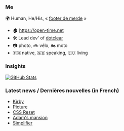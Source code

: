 ### Me

🌍 Human, He/His, « [footer de merde](https://open-time.net/post/2013/07/17/La-veritable-histoire-du-Footer-de-merde-) » 
* 🏠 https://open-time.net 
* 🛠️ Lead dev' of [dotclear](https://git.dotclear.org/dev/dotclear)
* 📷 photo, 🚲 vélo, 🏍️ moto 
* 🇫🇷 native, 🇬🇧 speaking, 🇪🇺 living

### Insights

[![GitHub Stats](https://github-readme-stats-sigma-five.vercel.app/api?username=franck-paul)](https://github.com/franck-paul)

### Latest news / Dernières nouvelles (in French)

<!-- BLOG-POST-LIST:START -->
- [Kirby](https://open-time.net/post/2024/01/10/Kirby)
- [Picture](https://open-time.net/post/2024/01/09/Picture)
- [CSS Reset](https://open-time.net/post/2024/01/08/CSS-Reset)
- [Adam&#39;s mansion](https://open-time.net/post/2024/01/07/Adam-s-mansion)
- [Simplifier](https://open-time.net/post/2024/01/06/Simplifier)
<!-- BLOG-POST-LIST:END -->
